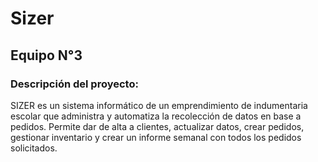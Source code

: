 # Sizer

## Equipo N°3

### Descripción del proyecto:
SIZER es un sistema informático de un emprendimiento de indumentaria escolar que administra y automatiza la recolección de datos en base a pedidos. Permite dar de alta a clientes, actualizar datos, crear pedidos, gestionar inventario y crear un informe semanal con todos los pedidos solicitados.